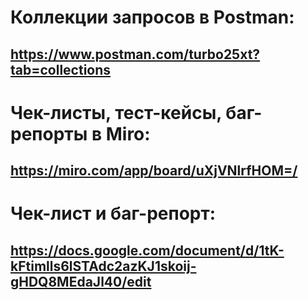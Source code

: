# Коллекции запросов в Postman:
## https://www.postman.com/turbo25xt?tab=collections


# Чек-листы, тест-кейсы, баг-репорты в Miro:
## https://miro.com/app/board/uXjVNlrfHOM=/

# Чек-лист и баг-репорт:
## https://docs.google.com/document/d/1tK-kFtimlls6lSTAdc2azKJ1skoij-gHDQ8MEdaJl40/edit
